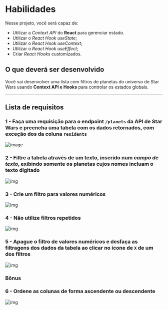 # Habilidades

Nesse projeto, você será capaz de:

* Utilizar a _Context API_ do **React** para gerenciar estado.
* Utilizar o _React Hook useState_;
* Utilizar o _React Hook useContext_;
* Utilizar o _React Hook useEffect_;
* Criar _React Hooks_ customizados.

## O que deverá ser desenvolvido

Você vai desenvolver uma lista com filtros de planetas do universo de Star Wars usando **Context API e Hooks** para controlar os estados globais.

---

## Lista de requisitos

### 1 - Faça uma requisição para o endpoint `/planets` da API de Star Wars e preencha uma tabela com os dados retornados, com exceção dos da coluna `residents`

![image](req-1.png)

### 2 - Filtre a tabela através de um texto, inserido num *campo de texto*, exibindo somente os planetas cujos nomes incluam o texto digitado

![img](req-2.gif)

### 3 - Crie um filtro para valores numéricos

![img](req-3.gif)

### 4 - Não utilize filtros repetidos

![img](req-4.gif)

### 5 - Apague o filtro de valores numéricos e desfaça as filtragens dos dados da tabela ao clicar no ícone de `X` de um dos filtros

![img](req-5.gif)

### Bônus

### 6 - Ordene as colunas de forma ascendente ou descendente

![img](req-6.gif)
